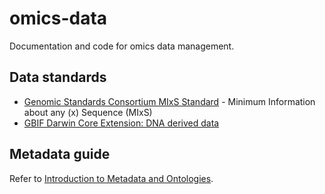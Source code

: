 # omics-data

Documentation and code for omics data management.

## Data standards

* [Genomic Standards Consortium MIxS Standard](https://gensc.org/mixs/) - Minimum Information about any (x) Sequence (MIxS)
* [GBIF Darwin Core Extension: DNA derived data](https://rs.gbif.org/extension/gbif/1.0/dna_derived_data_2021-07-05.xml)

## Metadata guide

Refer to [Introduction to Metadata and Ontologies](https://microbiomedata.org/introduction-to-metadata-and-ontologies/).

